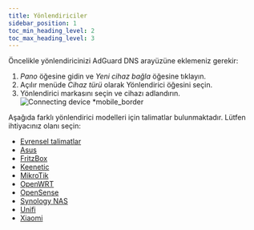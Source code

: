 ```yaml
---
title: Yönlendiriciler
sidebar_position: 1
toc_min_heading_level: 2
toc_max_heading_level: 3
---
```


Öncelikle yönlendiricinizi AdGuard DNS arayüzüne eklemeniz gerekir:

1. _Pano_ öğesine gidin ve _Yeni cihaz bağla_ öğesine tıklayın.
2. Açılır menüde _Cihaz türü_ olarak Yönlendirici öğesini seçin.
3. Yönlendirici markasını seçin ve cihazı adlandırın.
   ![Connecting device \*mobile\_border](https://cdn.adtidy.org/content/kb/dns/private/new_dns/connect/choose_router.png)

Aşağıda farklı yönlendirici modelleri için talimatlar bulunmaktadır. Lütfen ihtiyacınız olanı seçin:

- [Evrensel talimatlar](/private-dns/connect-devices/routers/universal.md)
- [Asus](/private-dns/connect-devices/routers/asus.md)
- [FritzBox](/private-dns/connect-devices/routers/fritzbox.md)
- [Keenetic](/private-dns/connect-devices/routers/keenetic.md)
- [MikroTik](/private-dns/connect-devices/routers/mikrotik.md)
- [OpenWRT](/private-dns/connect-devices/routers/openwrt.md)
- [OpenSense](/private-dns/connect-devices/routers/opnsense.md)
- [Synology NAS](/private-dns/connect-devices/routers/synology-nas.md)
- [Unifi](/private-dns/connect-devices/routers/unifi.md)
- [Xiaomi](/private-dns/connect-devices/routers/xiaomi.md)
